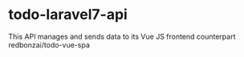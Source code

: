 # todo-laravel7-api
This API manages and sends data to its Vue JS frontend counterpart redbonzai/todo-vue-spa
